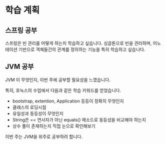 # 학습 계획

## 스프링 공부

스프링은 빈 관리를 어떻게 하는지 학습하고 싶습니다.
싱글톤으로 빈을 관리하며, 어노테이션 기반으로 객체들간의 관계를 정의하는 기능을 특히 학습하고 싶습니다.

## JVM 공부

JVM 이 무엇인지, 이번 주에 공부할 필요성을 느꼈습니다.

특히, 호눅스의 수업에서 다음과 같은 학습 키워드를 얻었습니다.

- bootstrap, extention, Application 등등이 정확히 무엇인지
- 클래스의 로딩시점
- 유일성과 동등성이 무엇인지
- String은 == 연사자가 아닌 equals() 메소드로 동등성을 비교해야 하는지
- 상수 풀이 존재하는지 직접 눈으로 확인해보기

이번 주는 JVM을 위주로 공부하려 합니다.